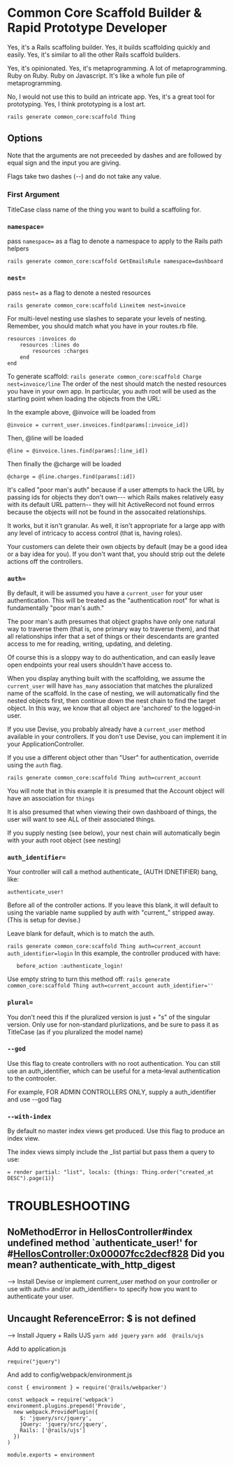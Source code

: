 # Common Core Scaffold Builder & Rapid Prototype Developer


Yes, it's a Rails scaffoling builder. Yes, it builds scaffolding quickly and easily. Yes, it's similar to all the other Rails scaffold builders. 

Yes, it's opinionated. Yes, it's metaprogramming. A lot of metaprogramming. Ruby on Ruby. Ruby on Javascript. It's like a whole fun pile of metaprogramming.

No, I would not use this to build an intricate app. Yes, it's a great tool for prototyping. Yes, I think prototyping is a lost art. 


```
rails generate common_core:scaffold Thing 
```

## Options

Note that the arguments are not preceeded by dashes and are followed by equal sign and the input you are giving.

Flags take two dashes (--) and do not take any value. 

### First Argument
 
TitleCase class name of the thing you want to build a scaffoling for.

### `namespace=`

pass `namespace=` as a flag to denote a namespace to apply to the Rails path helpers


`rails generate common_core:scaffold GetEmailsRule namespace=dashboard`

### `nest=`

pass `nest=` as a flag to denote a nested resources


`rails generate common_core:scaffold Lineitem nest=invoice`

For multi-level nesting use slashes to separate your levels of nesting. Remember, you should match what you have in your routes.rb file.

```
resources :invoices do
    resources :lines do
        resources :charges
    end    
end

```

To generate scaffold: 
 `rails generate common_core:scaffold Charge nest=invoice/line`
The order of the nest should match the nested resources you have in your own app.  In particular, you auth root will be used as the starting point when loading the objects from the URL:

In the example above, @invoice will be loaded from

`@invoice = current_user.invoices.find(params[:invoice_id])`

Then, @line will be loaded

`@line = @invoice.lines.find(params[:line_id])`

Then finally the @charge will be loaded

`@charge = @line.charges.find(params[:id])`

It's called "poor man's auth" because if a user attempts to hack the URL by passing ids for objects they don't own--- which Rails makes relatively easy with its default URL pattern-- they will hit ActiveRecord not found errros because the objects will not be found in the assocaited relationships. 

It works, but it isn't granular. As well, it isn't appropriate for a large app with any level of intricacy to access control (that is, having roles). 

Your customers can delete their own objects by default (may be a good idea or a bay idea for you). If you don't want that, you should strip out the delete actions off the controllers. 


### `auth=`

By default, it will be assumed you have a `current_user` for your user authentication. This will be treated as the "authentication root" for what is fundamentally "poor man's auth."

The poor man's auth presumes that object graphs have only one natural way to traverse them (that is, one primary way to traverse them), and that all relationships infer that a set of things or their descendants are granted access to me for reading, writing, updating, and deleting. 

Of course this is a sloppy way to do authentication, and can easily leave open endpoints your real users shouldn't have access to. 

When you display anything built with the scaffolding, we assume the `current_user` will have `has_many` association that matches the pluralized name of the scaffold. In the case of nesting, we will automatically find the nested objects first, then continue down the nest chain to find the target object. In this way, we know that all object are 'anchored' to the logged-in user. 

If you use Devise, you probably already have a `current_user` method available in your controllers. If you don't use Devise, you can implement it in your ApplicationController.

If you use a different object other than "User" for authentication, override using the `auth` flag. 

 `rails generate common_core:scaffold Thing auth=current_account`

You will note that in this example it is presumed that the Account object will have an association for `things`

It is also presumed that when viewing their own dashboard of things, the user will want to see ALL of their associated things.

If you supply nesting (see below), your nest chain will automatically begin with your auth root object (see nesting)




### `auth_identifier=`

Your controller will call a method authenticate_ (AUTH IDNETIFIER) bang, like:

`authenticate_user!`

Before all of the controller actions. If you leave this blank, it will default to using the variable name supplied by auth with "current_" stripped away. 
(This is setup for devise.)

Leave blank for default, which is to match the auth. 

 `rails generate common_core:scaffold Thing auth=current_account auth_identifier=login` 
 In this example, the controller produced with have:
```
   before_action :authenticate_login!
   ```


Use empty string to turn this method off:
 `rails generate common_core:scaffold Thing auth=current_account auth_identifier=''` 


### `plural=`

You don't need this if the pluralized version is just + "s" of the singular version. Only use for non-standard plurlizations, and be sure to pass it as TitleCase (as if  you pluralized the model name)


### `--god`

Use this flag to create controllers with no root authentication. You can still use an auth_identifier, which can be useful for a meta-leval authentication to the controoler.

For example, FOR ADMIN CONTROLLERS ONLY, supply a auth_identifier and use --god flag

### `--with-index`

By default no master index views get produced. Use this flag to produce an index view. 

The index views simply include the _list partial but pass them a query to use:

`= render partial: "list", locals: {things: Thing.order("created_at DESC").page(1)}`

# TROUBLESHOOTING

## NoMethodError in HellosController#index undefined method `authenticate_user!' for #<HellosController:0x00007fcc2decf828> Did you mean? authenticate_with_http_digest
        
--> Install Devise or implement current_user method on your controller or use with auth= and/or auth_identifier= to specify how you want to authenticate your user. 


## Uncaught ReferenceError: $ is not defined
     
--> Install Jquery + Rails UJS
`yarn add jquery`
`yarn add  @rails/ujs`

Add to application.js
```
require("jquery")
```

And add to config/webpack/environment.js

```
const { environment } = require('@rails/webpacker')

const webpack = require('webpack')
environment.plugins.prepend('Provide',
  new webpack.ProvidePlugin({
    $: 'jquery/src/jquery',
    jQuery: 'jquery/src/jquery',
    Rails: ['@rails/ujs']
  })
)

module.exports = environment

```
